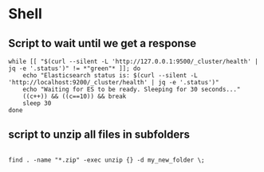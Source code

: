 # Shell

## Script to wait until we get a response

```@bash 
while [[ "$(curl --silent -L 'http://127.0.0.1:9500/_cluster/health' | jq -e '.status')" != *"green"* ]]; do
    echo "Elasticsearch status is: $(curl --silent -L 'http://localhost:9200/_cluster/health' | jq -e '.status')"
    echo "Waiting for ES to be ready. Sleeping for 30 seconds..."
    ((c++)) && ((c==10)) && break
    sleep 30
done

```

## script to unzip all files in subfolders

```@bash

find . -name "*.zip" -exec unzip {} -d my_new_folder \;

```